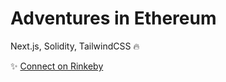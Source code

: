 # Adventures in Ethereum 

Next.js, Solidity, TailwindCSS 🔥

✨  [Connect on Rinkeby](https://buildspace-web3.vercel.app)
